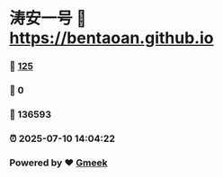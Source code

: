 # 涛安一号 :link: https://bentaoan.github.io 
### :page_facing_up: [125](https://bentaoan.github.io/tag.html) 
### :speech_balloon: 0 
### :hibiscus: 136593 
### :alarm_clock: 2025-07-10 14:04:22 
### Powered by :heart: [Gmeek](https://github.com/Meekdai/Gmeek)
